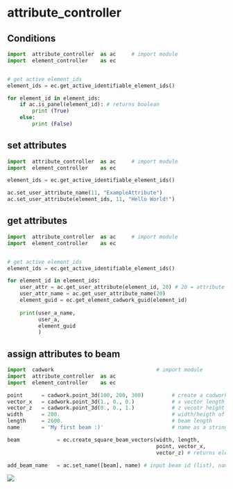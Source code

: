 # attribute_controller

## Conditions 

```python
import  attribute_controller  as ac     # import module
import  element_controller    as ec   


# get active element_ids
element_ids = ec.get_active_identifiable_element_ids()

for element_id in element_ids:
    if ac.is_panel(element_id): # returns boolean
        print (True)
    else:
        print (False)
```

## set attributes
```python
import  attribute_controller  as ac     # import module
import  element_controller    as ec   

element_ids = ec.get_active_identifiable_element_ids()

ac.set_user_attribute_name(11, "ExampleAttribute")
ac.set_user_attribute(element_ids, 11, "Hello World!")
```

## get attributes
```python
import  attribute_controller  as ac     # import module
import  element_controller    as ec   


# get active element_ids
element_ids = ec.get_active_identifiable_element_ids()

for element_id in element_ids:
    user_attr = ac.get_user_attribute(element_id, 20) # 20 = attribute number
    user_attr_name = ac.get_user_attribute_name(20)
    element_guid = ec.get_element_cadwork_guid(element_id)
    
    print(user_a_name, 
          user_a,
          element_guid
          )
```


## assign attributes to beam
```python 
import  cadwork                                 # import module
import  attribute_controller  as ac
import  element_controller    as ec

point      = cadwork.point_3d(100, 200, 300)         # create a cadwork Point   
vector_x   = cadwork.point_3d(1., 0., 0.)            # x vector length direction
vector_z   = cadwork.point_3d(0., 0., 1.)            # z vecotr height orientation 
width      = 200.                                    # width/heigth of beam section
length     = 2600.                                   # beam length
name       = 'My first beam :)'                      # name as a string

beam            = ec.create_square_beam_vectors(width, length, 
                                                point, vector_x,
                                                vector_z) # returns element_id

add_beam_name   = ac.set_name([beam], name) # input beam id (list), name (string)

```

<noscript>
    <img src="https://analytics.cadwork.ca/ingress/e6b1702b-6224-4e93-94b7-9e4c2cd7ae06/pixel.gif">
</noscript>
<script defer src="https://analytics.cadwork.ca/ingress/e6b1702b-6224-4e93-94b7-9e4c2cd7ae06/script.js"></script>